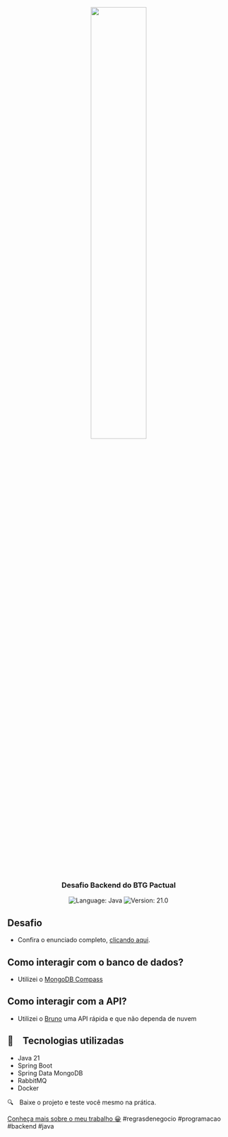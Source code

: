 <p align="center" width="100%">
    <img width="50%" src="https://github.com/pedrosoaresdev/logobtgpactual/blob/main/btgpactual-logo.png?raw=true"> 
</p>


<h3 align="center">
  Desafio Backend do BTG Pactual
</h3>

<p align="center">
  <img alt="Language: Java" src="https://img.shields.io/badge/language-java-green">
  <img alt="Version: 21.0" src="https://img.shields.io/badge/version-21.0-yellowgreen">

</p>

## Desafio
- Confira o enunciado completo, [clicando aqui](problem.md).

## Como interagir com o banco de dados?
- Utilizei o [MongoDB Compass](https://www.mongodb.com/products/tools/compass)

## Como interagir com a API?
- Utilizei o [Bruno](https://github.com/usebruno/bruno) uma API rápida e que não dependa de nuvem

## :rocket: Tecnologias utilizadas

* Java 21
* Spring Boot
* Spring Data MongoDB
* RabbitMQ
* Docker

:mag: Baixe o projeto e teste você mesmo na prática.

[Conheça mais sobre o meu trabalho 😀](https://www.instagram.com/pedrosoaresdev/)
#regrasdenegocio #programacao #backend #java 
